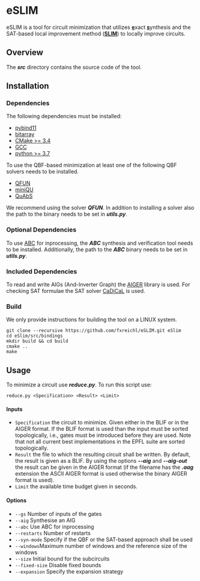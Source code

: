 # eSLIM

eSLIM is a tool for circuit minimization that utilizes <ins>**e**</ins>xact <ins>**s**</ins>ynthesis and the SAT-based local improvement method (<ins>**SLIM**</ins>) to locally improve circuits.


## Overview

The ***src*** directory contains the source code of the tool.


## Installation

### Dependencies

The following dependencies must be installed:
- [pybind11](https://github.com/pybind/pybind11)
- [bitarray](https://pypi.org/project/bitarray/)
- [CMake >= 3.4](https://cmake.org/)
- [GCC](https://gcc.gnu.org/)
- [python >= 3.7](https://www.python.org/)

To use the QBF-based minimization at least one of the following QBF solvers needs to be installed.
- [QFUN](https://sat.inesc-id.pt/~mikolas/sw/qfun/)
- [miniQU](https://github.com/fslivovsky/miniQU)
- [QuAbS](https://github.com/ltentrup/quabs)

We recommend using the solver ***QFUN***. 
In addition to installing a solver also the path to the binary needs to be set in ***utils.py***. 

### Optional Dependencies

To use [ABC](https://people.eecs.berkeley.edu/~alanmi/abc/) for inprocessing, the ***ABC*** synthesis and verification tool needs to be installed.
Additionally, the path to the ***ABC*** binary needs to be set in ***utils.py***. 

### Included Dependencies

To read and write AIGs (And-Inverter Graph) the [AIGER](https://github.com/arminbiere/aiger) library is used.
For checking SAT formulae the SAT solver [CaDiCaL](https://github.com/arminbiere/cadical) is used.

### Build

We only provide instructions for building the tool on a LINUX system.
```
git clone --recursive https://github.com/fxreichl/eSLIM.git eSlim
cd eSlim/src/bindings 
mkdir build && cd build
cmake ..
make
```

## Usage


To minimize a circuit use ***reduce.py***.
To run this script use:
```
reduce.py <Specification> <Result> <Limit>
```
#### Inputs

- ```Specification``` the circuit to minimize. Given either in the BLIF or in the AIGER format. If the BLIF format is used than the input must be sorted topologically, i.e., gates must be introduced before they are used. Note that not all current best implementations in the EPFL suite are sorted topologically.
- ```Result``` the file to which the resulting circuit shall be written. By default, the result is given as a BLIF. By using the options ***--aig*** and ***--aig-out*** the result can be given in the AIGER format (if the filename has the ***.aag*** extension the ASCII AIGER format is used otherwise the binary AIGER format is used).
- ```Limit``` the available time budget given in seconds.

#### Options

- ```--gs``` Number of inputs of the gates
- ```--aig``` Synthesise an AIG
- ```--abc``` Use ABC for inprocessing
- ```--restarts``` Number of restarts
- ```--syn-mode``` Specify if the QBF or the SAT-based approach shall be used
- ```--windows```Maximum number of windows and the reference size of the windows
- ```--size``` Initial bound for the subcircuits
- ```--fixed-size``` Disable fixed bounds
- ```--expansion``` Specify the expansion strategy


<!--

### Library Use

## How to Cite

## Contributors

-->

